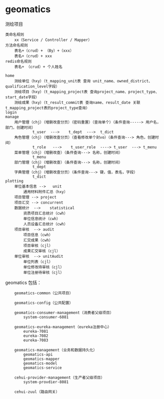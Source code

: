 # geomatics
测绘项目


	类命名规则
		xx（Service / Controller / Mapper）
	方法命名规则
		表名+（crud）+ （By）+（xxx）
		表名+（crud）+ xxx
	redis命名规则
		表名+ （crud）+ 个人姓名

	home  
		测绘单位（hxy）（t_mapping_unit表 查询 unit_name、owned_district、qualification_level字段）
		测绘项目（hxy）（t_mapping_project表 查询project_name、project_type、start_date字段）
		测绘成果（hxy）（t_result_commit表 查询name、result_date 关联t_mapping_project表的project_type查询）
	login
	manage
		用户管理（chj）（增删改查分页）（密码重置）（查询单个）（条件查询-----> 用户名，部门，创建时间）
				t_user  --->    t_dept  --->  t_dict
		角色管理（chj）（增删改查分页）（查看修改单个封vo）（条件查询---> 角色，创建时间）
				t_role   --->    t_user_role  ----> t_user  ---> t_menu
		菜单管理（chj）（增删改查）（条件查询---> 名称，创建时间）
				t_menu
		部门管理（chj）（增删改查）（条件查询---> 名称，创建时间）
				t_dept
		字典管理（chj）（增删改查分页）（条件查询---> 键，值，表名，字段）
				t_dict
	plotting
		单位基本信息 -->   unit
			通用材料附件汇总（hxy）
		项目管理 --> project
		项目汇交 --> concurrent
		数据统计  -->    statistical
			资质项目汇总统计（cwh）
			单位信息统计（cwh）
			人员设备汇总统计（cwh）
		项目审核  --> audit
			项目信息（cwh）
			汇交成果（cwh）
			项目审核（cjl）
			成果汇交审核（cjl）
		单位审核  --> unitAudit
			单位列表（cjl）
			单位修改待审核（cjl）
			单位注册待审核（cjl）




geomatics
	包括：

		geomatics-common（公共项目）
		
		geomatics-config（公共配置）
			
		geomatics-consumer-management（消费者父级项目）
			system-consumer-6081
			
		geomatics-eureka-management（eureka注册中心）
			eureka-7081
			eureka-7082
			eureka-7083

		geomatics-management（业务和数据持久化）
			geomatics-api
			geomatics-mapper
			geomatics-model
			geomatics-service

		cehui-provider-management（生产者父级项目）
			system-provdier-8081

		cehui-zuul（路由网关）
